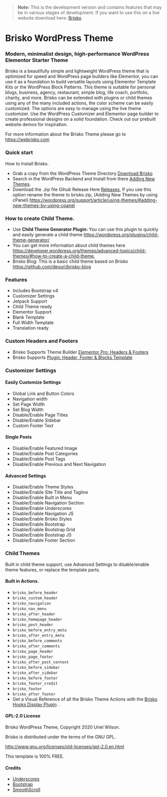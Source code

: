 > **Note:** This is the development version and contains features that may be in various stages of development. If you want to use this on a live website download here: [Brisko](https://wordpress.org/themes/brisko/).


#  Brisko WordPress Theme

###  Modern, minimalist design, high-performance WordPress Elementor Starter Theme

Brisko is a beautifully simple and lightweight WordPress theme that is optimized for speed and WordPress page builders like Elementor, you can use it as a foundation to build versatile layouts using Elementor Template Kits or the WordPress Block Patterns. This theme is suitable for personal blogs, business, agency, restaurant, simple blog, life coach, portfolio, charity, and more. Brisko can be extended with plugins or child themes using any of the many included actions, the color scheme can be easily customized. The options are easy to manage using the live theme customizer.  Use the WordPress Customizer and Elementor page builder to create professional designs on a solid foundation. Check out our prebuilt website demos for inspiration. 

For more information about the Brisko Theme please go to https://wpbrisko.com
### Quick start
How to Install Brisko.
* Grab a copy from the WordPress Theme Directory [Download Brisko](https://wordpress.org/themes/brisko/)
* Search in the WordPress Backend and Install from there [Adding New Themes](https://wordpress.org/support/article/using-themes/#adding-new-themes).
* Download the .zip file Gihub Release Here [Releases](https://github.com/devuri/brisko/releases), If you use this option rename the theme to brisko.zip, (Adding New Themes by using cPanel) https://wordpress.org/support/article/using-themes/#adding-new-themes-by-using-cpanel

### How to create Child Theme.
* Use **Child Theme Generator Plugin:** You can use this plugin to quickly and easily generate a child theme https://wordpress.org/plugins/child-theme-generator/
* You can get more information about child themes here https://developer.wordpress.org/themes/advanced-topics/child-themes/#how-to-create-a-child-theme,
* Brisko Blog: This is a basic child theme based on Brisko https://github.com/devuri/brisko-blog

### Features
* Includes Bootstrap v4
* Customizer Settings
* Jetpack Support
* Child Theme ready
* Elementor Support
* Blank Template
* Full Width Template
* Translation ready

### Custom Headers and Footers
* Brisko Supports Theme Builder [Elementor Pro: Headers & Footers](https://www.youtube.com/watch?v=Q7fyn0MMe_s)
* Brisko Supports [Plugin: Header, Footer & Blocks Template](https://wordpress.org/plugins/header-footer-elementor)

### Customizer Settings

#### Easily Customize Settings
* Global Link and Button Colors
* Navigation width
* Set Page Width
* Set Blog Width
* Disable/Enable Page Titles
* Disable/Enable Sidebar
* Custom Footer Text

#### Single Posts
* Disable/Enable Featured Image
* Disable/Enable Post Categories
* Disable/Enable Post Tags
* Disable/Enable Previous and Next Navigation

#### Advanced Settings
* Disable/Enable Theme Styles
* Disable/Enable Site Title and Tagline
* Disable/Enable Built in Menu
* Disable/Enable Navigation Section
* Disable/Enable Underscores
* Disable/Enable Navigation JS
* Disable/Enable Brisko Styles
* Disable/Enable Bootstrap
* Disable/Enable Bootstrap Grid
* Disable/Enable Bootstrap JS
* Disable/Enable Footer Section

### Child Themes
Built in child theme support, use Advanced Settings to disable/enable theme features, or replace the template parts.

#### Built in Actions.
* `brisko_before_header`
* `brisko_custom_header`
* `brisko_navigation`
* `brisko_nav_menu`
* `brisko_after_header`
* `brisko_homepage_header`
* `brisko_post_header`
* `brisko_before_entry_meta`
* `brisko_after_entry_meta`
* `brisko_before_comments`
* `brisko_after_comments`
* `brisko_page_header`
* `brisko_page_footer`
* `brisko_after_post_content`
* `brisko_before_sidebar`
* `brisko_after_sidebar`
* `brisko_before_footer`
* `brisko_footer_credit`
* `brisko_footer`
* `brisko_after_footer`
* Get a Visual Reference of all the Brisko Theme Actions with the [Brisko Hooks Display Plugin](https://wordpress.org/plugins/brisko-hooks-display/): .

#### GPL-2.0 License
Brisko WordPress Theme, Copyright 2020 Uriel Wilson.

Brisko is distributed under the terms of the GNU GPL.

http://www.gnu.org/licenses/old-licenses/gpl-2.0.en.html

This template is 100% FREE.


#### Credits
- [Underscores](http://underscores.me/)
- [Bootstrap](http://getbootstrap.com/)
- [SmoothScroll](https://github.com/gblazex/smoothscroll-for-websites)
